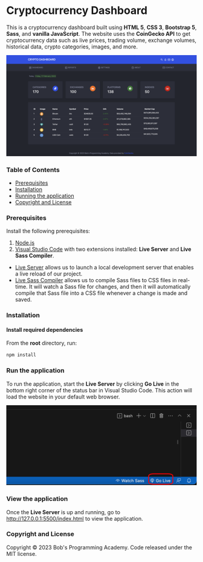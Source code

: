 # Cryptocurrency Dashboard

This is a cryptocurrency dashboard built using **HTML 5**, **CSS 3**, **Bootstrap 5**, **Sass**, and **vanilla JavaScript**. The website uses the **CoinGecko API** to get cryptocurrency data such as live prices, trading volume, exchange volumes, historical data, crypto categories, images, and more.

![plot](https://github.com/BobsProgrammingAcademy/crypto-dashboard-bootstrap-sass-vanilla-js/blob/master/images/main.png?raw=true)

### Table of Contents 
- [Prerequisites](#prerequisites)
- [Installation](#installation)
- [Running the application](#run-the-application)
- [Copyright and License](#copyright-and-license)

### Prerequisites

Install the following prerequisites:

1. [Node.js](https://nodejs.org/en/)
2. [Visual Studio Code](https://code.visualstudio.com/download) with two extensions installed: **Live Server** and **Live Sass Compiler**.
* [Live Server](https://marketplace.visualstudio.com/items?itemName=ritwickdey.LiveServer) allows us to launch a local development server that enables a live reload of our project.
* [Live Sass Compiler](https://marketplace.visualstudio.com/items?itemName=glenn2223.live-sass) allows us to compile Sass files to CSS files in real-time. It will watch a Sass file for changes, and then it will automatically compile that Sass file into a CSS file whenever a change is made and saved.

### Installation

#### Install required dependencies

From the **root** directory, run:

```bash
npm install
```

### Run the application

To run the application, start the **Live Server** by clicking **Go Live** in the bottom right corner of the status bar in Visual Studio Code. This action will load the website in your default web browser. 

![plot](https://github.com/BobsProgrammingAcademy/crypto-dashboard-bootstrap-sass-vanilla-js/blob/master/images/vscode.png?raw=true)

### View the application

Once the **Live Server** is up and running, go to http://127.0.0.1:5500/index.html to view the application.

### Copyright and License

Copyright © 2023 Bob's Programming Academy. Code released under the MIT license.
